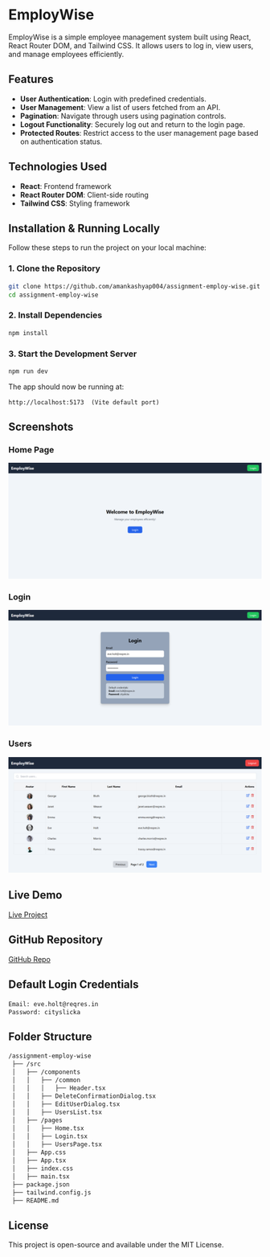 # EmployWise

EmployWise is a simple employee management system built using React, React Router DOM, and Tailwind CSS. It allows users to log in, view users, and manage employees efficiently.

## Features

- **User Authentication**: Login with predefined credentials.
- **User Management**: View a list of users fetched from an API.
- **Pagination**: Navigate through users using pagination controls.
- **Logout Functionality**: Securely log out and return to the login page.
- **Protected Routes**: Restrict access to the user management page based on authentication status.

## Technologies Used

- **React**: Frontend framework
- **React Router DOM**: Client-side routing
- **Tailwind CSS**: Styling framework

## Installation & Running Locally

Follow these steps to run the project on your local machine:

### 1. Clone the Repository

```sh
git clone https://github.com/amankashyap004/assignment-employ-wise.git
cd assignment-employ-wise
```

### 2. Install Dependencies

```sh
npm install
```

### 3. Start the Development Server

```sh
npm run dev
```

The app should now be running at:

```
http://localhost:5173  (Vite default port)
```

## Screenshots

### Home Page

![Home Page Screenshot](public/images/screencapture-1.png)

### Login

![Login Screenshot](public/images/screencapture-2.png)

### Users

![user Screenshot](public/images/screencapture-3.png)

## Live Demo

[Live Project](https://assignment-employ-wise.vercel.app/)

## GitHub Repository

[GitHub Repo](https://github.com/amankashyap004/assignment-employ-wise.git)

## Default Login Credentials

```
Email: eve.holt@reqres.in
Password: cityslicka
```

## Folder Structure

```
/assignment-employ-wise
 ├── /src
 │   ├── /components
 │   │   ├── /common
 │   │   │   ├── Header.tsx
 │   │   ├── DeleteConfirmationDialog.tsx
 │   │   ├── EditUserDialog.tsx
 │   │   ├── UsersList.tsx
 │   ├── /pages
 │   │   ├── Home.tsx
 │   │   ├── Login.tsx
 │   │   ├── UsersPage.tsx
 │   ├── App.css
 │   ├── App.tsx
 │   ├── index.css
 │   ├── main.tsx
 ├── package.json
 ├── tailwind.config.js
 ├── README.md
```

## License

This project is open-source and available under the MIT License.
